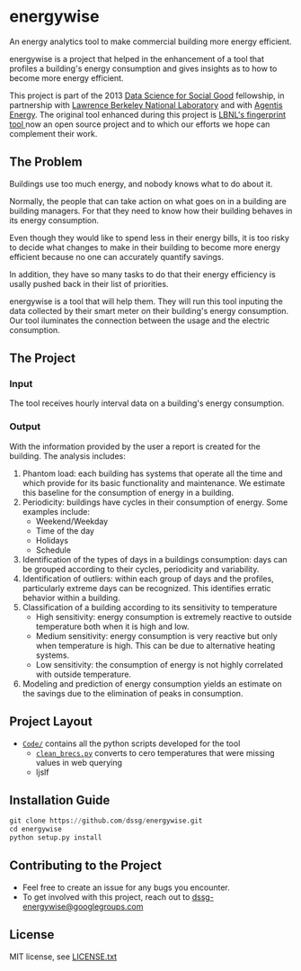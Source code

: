 energywise
==========

An energy analytics tool to make commercial building more energy efficient.

energywise is a project that helped in the enhancement of a tool that profiles a building's energy consumption and gives insights as to how to become more energy efficient. 

This project is part of the 2013 [Data Science for Social Good](http://dssg.io) fellowship, in partnership with [Lawrence Berkeley National Laboratory](http://www.lbl.gov/) and with [Agentis Energy](http://agentisenergy.com/). The original tool enhanced during this project is [LBNL's fingerprint tool ](https://fingerprint.lbl.gov/) now an open source project and to which our efforts we hope can complement their work.


## The Problem
Buildings use too much energy, and nobody knows what to do about it.

Normally, the people that can take action on what goes on in a building are building managers. For that they need to know how their building behaves in its energy consumption. 

Even though they would like to spend less in their energy bills, it is too risky to decide what changes to make in their building to become more energy efficient because no one can accurately quantify savings.

In addition, they have so many tasks to do that their energy efficiency is usally pushed back in their list of priorities. 

energywise is a tool that will help them. They will run this tool inputing the data collected by their smart meter on their building's energy consumption. Our tool iluminates the connection between the usage and the electric consumption.


## The Project

### Input

The tool receives hourly interval data on a building's energy consumption. 

### Output

With the information provided by the user a report is created for the building. The analysis includes:

1. Phantom load: each building has systems that operate all the time and which provide for its basic functionality and maintenance. We estimate this baseline for the consumption of energy in a building.
2. Periodicity: buildings have cycles in their consumption of energy. Some examples include:  
	- Weekend/Weekday
	- Time of the day 
	- Holidays
	- Schedule
3. Identification of the types of days in a buildings consumption: days can be grouped according to their cycles, periodicity and variability. 
4. Identification of outliers: within each group of days and the profiles, particularly extreme days can be recognized. This identifies erratic behavior within a building.
5. Classification of a building according to its sensitivity to temperature
	- High sensitivity: energy consumption is extremely reactive to outside temperature both when it is high and low.
	- Medium sensitivity: energy consumption is very reactive but only when temperature is high. This can be due to alternative heating systems.
	- Low sensitivity: the consumption of energy is not highly correlated with outside temperature.
6. Modeling and prediction of energy consumption yields an estimate on the savings due to the elimination of peaks in consumption.

## Project Layout

* [`Code/`](Code) contains all the python scripts developed for the tool
    + [`clean_brecs.py`](clean_brecs.py) converts to cero temperatures that were missing values in web querying
    + ljslf

## Installation Guide
```python
git clone https://github.com/dssg/energywise.git
cd energywise
python setup.py install
```

## Contributing to the Project
- Feel free to create an issue for any bugs you encounter.
- To get involved with this project, reach out to <dssg-energywise@googlegroups.com>

## License
MIT license, see [LICENSE.txt](LICENSE.txt)
